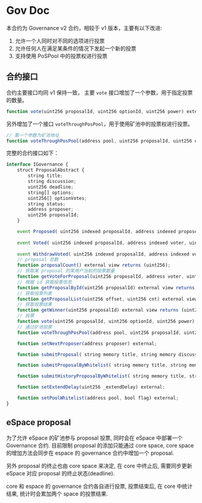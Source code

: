 # Gov Doc

本合约为 Governance v2 合约，相较于 v1 版本，主要有以下改进:

1. 允许一个人同时对不同的选项进行投票
2. 允许任何人在满足某条件的情况下发起一个新的投票
3. 支持使用 PoSPool 中的投票权进行投票

## 合约接口

合约主要接口均同 v1 保持一致， 主要 `vote` 接口增加了一个参数，用于指定投票的数量。

```js
function vote(uint256 proposalId, uint256 optionId, uint256 power) external;
```

另外增加了一个接口 `voteThroughPosPool`，用于使用矿池中的投票权进行投票。

```js
// 第一个参数为矿池地址
function voteThroughPosPool(address pool, uint256 proposalId, uint256 optionId, uint256 power) external;
```

完整的合约接口如下：

```js
interface IGovernance {
    struct ProposalAbstract {
        string title;
        string discussion;
        uint256 deadline;
        string[] options;
        uint256[] optionVotes;
        string status;
        address proposer;
        uint256 proposalId;
    }

    event Proposed( uint256 indexed proposalId, address indexed proposer, string title);
    
    event Voted( uint256 indexed proposalId, address indexed voter, uint256 indexed votedOption, uint256 votedAmount);
    
    event WithdrawVoted( uint256 indexed proposalId, address indexed voter, uint256 indexed withdrawOption, uint256 withdrawAmount);
    // proposal 总数
    function proposalCount() external view returns (uint256);
    // 获取某 proposal 的某用户当前的投票数量
    function getVoteForProposal(uint256 proposalId, address voter, uint256 option) external view returns (uint256);
    // 根据 id 获取投票信息
    function getProposalById(uint256 proposalId) external view returns (ProposalAbstract memory);
    // 获取投票列表
    function getProposalList(uint256 offset, uint256 cnt) external view returns (ProposalAbstract[] memory);
    // 获取投票结果
    function getWinner(uint256 proposalId) external view returns (uint256);
    // 投票
    function vote(uint256 proposalId, uint256 optionId, uint256 power) external;
    // 通过矿池投票
    function voteThroughPosPool(address pool, uint256 proposalId, uint256 optionId, uint256 power) external;

    function setNextProposer(address proposer) external;

    function submitProposal( string memory title, string memory discussion, uint256 deadline, string[] memory options) external;

    function submitProposalByWhitelist( string memory title, string memory discussion, uint256 deadline, string[] memory options, address proposer) external;

    function submitHistoryProposalByWhitelist( string memory title, string memory discussion, uint256 deadline, string[] memory options, uint256[] memory optionVotes, address proposer) external;

    function setExtendDelay(uint256 _extendDelay) external;

    function setPoolWhitelist(address pool, bool flag) external;
}
```

## eSpace proposal

为了允许 eSpace 的矿池参与 proposal 投票, 同时会在 eSpace 中部署一个 Governance 合约. 目前限制 proposal 的添加只能通过 core space, core space 的增加方法会同步在 espace 的 governance 合约中增加一个 proposal.

另外 proposal 的终止也由 core space 来决定, 在 core 中终止后, 需要同步更新 eSpace 对应 proposal 的终止状态(deadline).

core 和 espace 的 governance 合约各自进行投票, 投票结束后, 在 core 中统计结果, 统计时会累加两个 space 的投票结果.
